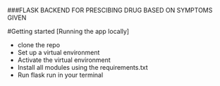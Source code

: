 ###FLASK BACKEND FOR PRESCIBING DRUG BASED ON SYMPTOMS GIVEN

#Getting started [Running the app locally]

- clone the repo
- Set up a virtual environment
- Activate the virtual environment
- Install all modules using the requirements.txt
- Run flask run in your terminal
